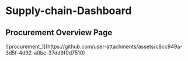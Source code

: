 # Supply-chain-Dashboard

<h2> Procurement Overview Page </h2>
![procurement_1](https://github.com/user-attachments/assets/c8cc949a-3d5f-4d92-a0bc-37dd9f0d7510)

